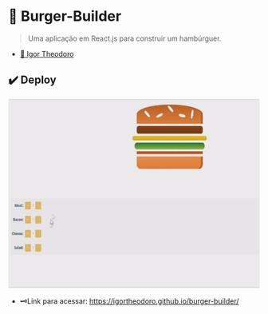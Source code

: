 # 🍔 Burger-Builder
> Uma aplicação em React.js para construir um hambúrguer.

* [🧍 Igor Theodoro](https://github.com/igortheodoro)

## ✔️ Deploy
![Deploy da aplicação](./src/assets/example.gif)

* 🗝️Link para acessar: https://igortheodoro.github.io/burger-builder/
